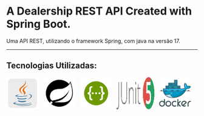 <h1>A Dealership REST API Created with Spring Boot.</h1>

Uma API REST, utilizando o framework Spring, com java na versão 17.

<hr/> 
<h2>Tecnologias Utilizadas: </h2>

<p>
 
<img src="./imgsrdme/java.png"
width="85"
height="85"
/>
&nbsp;
<img src="./imgsrdme/springoficial .png"
width="85"
height="85"
/>
&nbsp;
<img src="./imgsrdme/swaggeroficial.png"
width="85"
height="85"
/>
&nbsp;
<img src="./imgsrdme/junit.png"
width="100"
height="85"
/>
&nbsp;
<img src="./imgsrdme/docker.png"
width="85"
height="85"
/>

</p>










